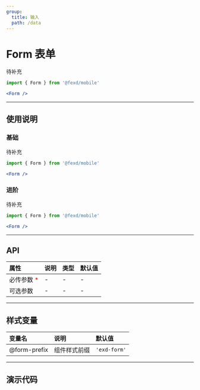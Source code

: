 ```yaml
---
group:
  title: 输入
  path: /data
---
```


# Form 表单 <ImportCost name="Form" />

待补充

<!-- prettier-ignore -->
```jsx | pure
import { Form } from '@fexd/mobile'

<Form />
```

---

## 使用说明

### 基础

待补充

<!-- prettier-ignore -->
```jsx | pure
import { Form } from '@fexd/mobile'

<Form />
```

### 进阶

待补充

<!-- prettier-ignore -->
```jsx | pure
import { Form } from '@fexd/mobile'

<Form />
```

---

## API

| 属性                                         | 说明 | 类型 | 默认值 |
| :------------------------------------------- | :--- | :--- | :----- |
| 必传参数 <span style="color: red;">\*</span> | -    | -    | -      |
| 可选参数                                     | -    | -    | -      |

---

## 样式变量

| 变量名       | 说明         | 默认值      |
| :----------- | :----------- | :---------- |
| @form-prefix | 组件样式前缀 | `'exd-form'` |

---

## 演示代码

<code src="./demos/demo1/index.tsx" />
